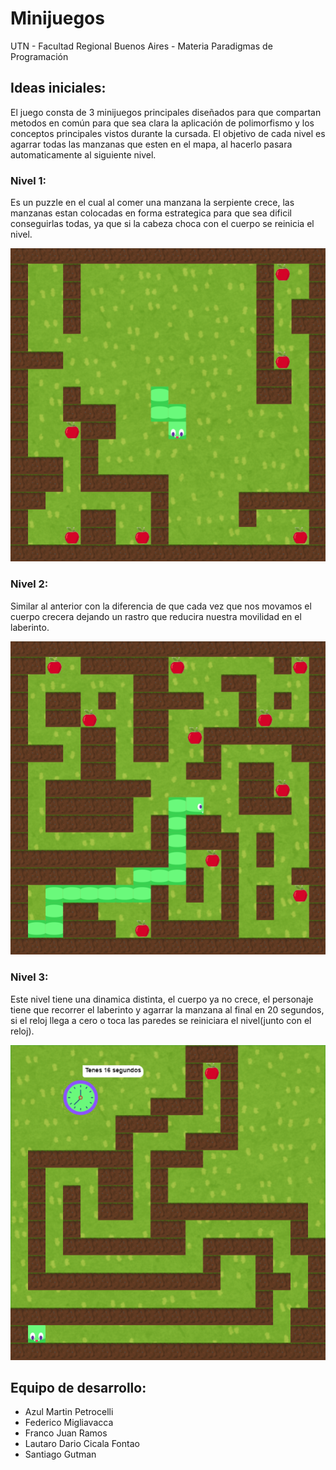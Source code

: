 #  Minijuegos

UTN - Facultad Regional Buenos Aires - Materia Paradigmas de Programación

## Ideas iniciales:
El juego consta de 3 minijuegos principales diseñados para que compartan metodos en común para que sea clara la aplicación de polimorfismo y los conceptos principales vistos durante la cursada.
El objetivo de cada nivel es agarrar todas las manzanas que esten en el mapa, al hacerlo pasara automaticamente al siguiente nivel.

### Nivel 1:
Es un puzzle en el cual al comer una manzana la serpiente crece, las manzanas estan colocadas en forma estrategica para que sea dificil conseguirlas todas, ya que si la cabeza choca con el cuerpo se reinicia el nivel. 

![Nivel 1](Captura-Nivel1.png)

### Nivel 2:
Similar al anterior con la diferencia de que cada vez que nos movamos el cuerpo crecera dejando un rastro que reducira nuestra movilidad en el laberinto.

![Nivel 2](Captura-Nivel2.png)

### Nivel 3:
Este nivel tiene una dinamica distinta, el cuerpo ya no crece, el personaje tiene que recorrer el laberinto y agarrar la manzana al final en 20 segundos, si el reloj llega a cero o toca las paredes se reiniciara el nivel(junto con el reloj).

![Nivel 3](Captura-Nivel3.png)

## Equipo de desarrollo: 

- Azul Martin Petrocelli
- Federico Migliavacca
- Franco Juan Ramos
- Lautaro Dario Cicala Fontao
- Santiago Gutman